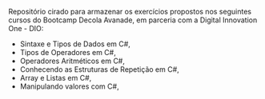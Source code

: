 Repositório cirado para armazenar os exercícios propostos nos seguintes cursos do Bootcamp Decola Avanade, em parceria com a Digital Innovation One - DIO: 

* Sintaxe e Tipos de Dados em C#,
* Tipos de Operadores em C#,
* Operadores Aritméticos em C#,
* Conhecendo as Estruturas de Repetição em C#,
* Array e Listas em C#,
* Manipulando valores com C#,
